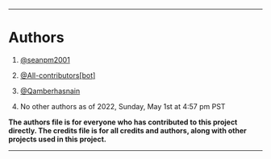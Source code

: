 
***

# Authors

1. [@seanpm2001](https://github.com/seanpm2001/)

2. [@All-contributors[bot]](https://github.com/all-contributors/)

3. [@Qamberhasnain](https://github.com/Qamberhasnain/)

4. No other authors as of 2022, Sunday, May 1st at 4:57 pm PST

**The authors file is for everyone who has contributed to this project directly. The credits file is for all credits and authors, along with other projects used in this project.**

***
